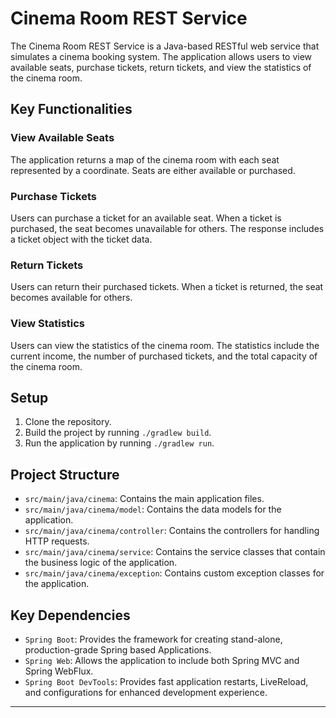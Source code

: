 # Cinema Room REST Service

The Cinema Room REST Service is a Java-based RESTful web service that simulates a cinema booking system. The application allows users to view available seats, purchase tickets, return tickets, and view the statistics of the cinema room.

## Key Functionalities

### View Available Seats

The application returns a map of the cinema room with each seat represented by a coordinate. Seats are either available or purchased.

### Purchase Tickets

Users can purchase a ticket for an available seat. When a ticket is purchased, the seat becomes unavailable for others. The response includes a ticket object with the ticket data.

### Return Tickets

Users can return their purchased tickets. When a ticket is returned, the seat becomes available for others.

### View Statistics

Users can view the statistics of the cinema room. The statistics include the current income, the number of purchased tickets, and the total capacity of the cinema room.

## Setup

1. Clone the repository.
2. Build the project by running `./gradlew build`.
3. Run the application by running `./gradlew run`.

## Project Structure

- `src/main/java/cinema`: Contains the main application files.
- `src/main/java/cinema/model`: Contains the data models for the application.
- `src/main/java/cinema/controller`: Contains the controllers for handling HTTP requests.
- `src/main/java/cinema/service`: Contains the service classes that contain the business logic of the application.
- `src/main/java/cinema/exception`: Contains custom exception classes for the application.

## Key Dependencies

- `Spring Boot`: Provides the framework for creating stand-alone, production-grade Spring based Applications.
- `Spring Web`: Allows the application to include both Spring MVC and Spring WebFlux.
- `Spring Boot DevTools`: Provides fast application restarts, LiveReload, and configurations for enhanced development experience.

---
